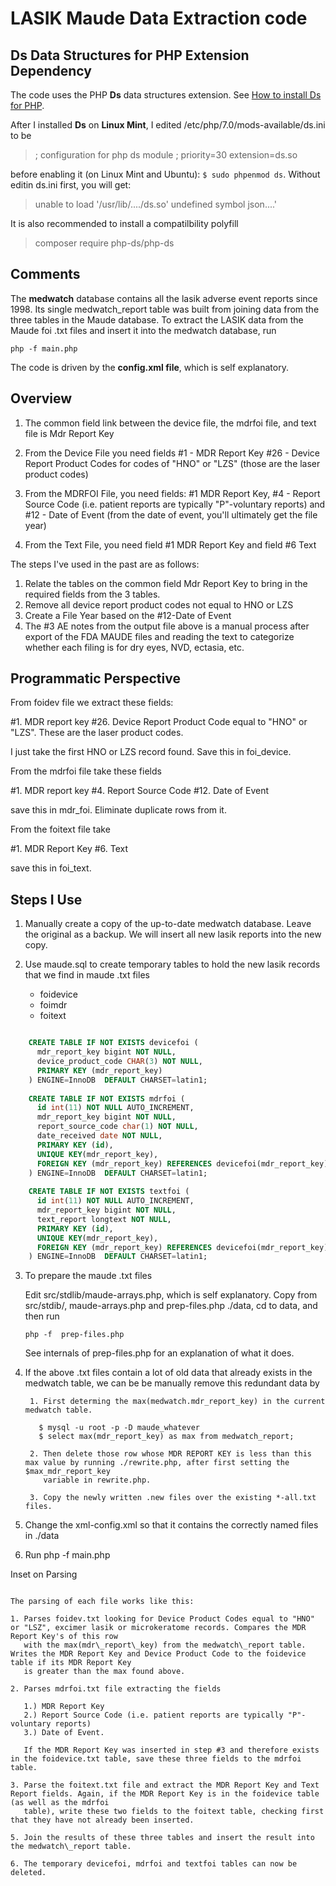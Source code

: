 LASIK Maude Data Extraction code
================================

Ds Data Structures for PHP Extension Dependency
-----------------------------------------------

The code uses the PHP **Ds** data structures extension. See [How to install Ds for PHP](https://github.com/php-ds/extension/blob/master/README.md).

After I installed **Ds** on **Linux Mint**, I edited /etc/php/7.0/mods-available/ds.ini to be

> ; configuration for php ds module
> ; priority=30
>   extension=ds.so 

before enabling it (on Linux Mint and Ubuntu): `$ sudo phpenmod ds`. Without editin ds.ini first, you will get: 

> unable to load '/usr/lib/..../ds.so' undefined symbol json....'

It is also recommended to install a compatilbility polyfill 

> composer require php-ds/php-ds    

Comments
--------

The **medwatch** database contains all the lasik adverse event reports since 1998. Its single medwatch\_report table was built from joining data
from the three tables in the Maude database.  To extract the LASIK data from the Maude foi .txt files and insert it into the medwatch database, run 

    php -f main.php 

The code is driven by the **config.xml file**, which is self explanatory.

Overview
--------

1. The common field link between the device file, the mdrfoi file, and text file is Mdr Report Key

2. From the Device File you need fields
   \#1 - MDR Report Key
  \#26 - Device Report Product Codes for codes of "HNO" or "LZS" (those are the laser product codes)

3. From the MDRFOI File, you need fields:
   \#1 MDR Report Key,
   \#4 - Report Source Code (i.e. patient reports are typically "P"-voluntary reports) and
  \#12 - Date of Event (from the date of event, you'll ultimately get the file year)

4. From the Text File, you need field #1 MDR Report Key and field #6 Text

The steps I've used in the past are as follows:

1. Relate the tables on the common field Mdr Report Key to bring in the required fields from the 3 tables.
2. Remove all device report product codes not equal to HNO or LZS
3. Create a File Year based on the #12-Date of Event
4. The \#3 AE notes from the output file above is a manual process after export of the FDA MAUDE files and reading the text to categorize whether each filing
   is for dry eyes, NVD, ectasia, etc.

Programmatic Perspective
------------------------

 From foidev file we extract these fields:

   \#1. MDR report key
  \#26. Device Report Product Code equal to "HNO" or "LZS". These are the laser product codes.

I just take the first HNO or LZS record found. Save this in foi_device.

 From the mdrfoi file take these fields

   \#1. MDR report key
   \#4. Report Source Code
  \#12. Date of Event

 save this in mdr_foi. Eliminate duplicate rows from it.
 
 From the foitext file take

   \#1. MDR Report Key
   \#6. Text

save this in foi_text.

Steps I Use
-----------

1. Manually create a copy of the up-to-date medwatch database. Leave the original as a backup. We will insert all new lasik reports into the new copy.

2. Use maude.sql to create temporary tables to hold the new lasik records that we find in maude .txt files

    - foidevice
    - foimdr
    - foitext

```sql

    CREATE TABLE IF NOT EXISTS devicefoi (
      mdr_report_key bigint NOT NULL,
      device_product_code CHAR(3) NOT NULL, 
      PRIMARY KEY (mdr_report_key)
    ) ENGINE=InnoDB  DEFAULT CHARSET=latin1;
    
    CREATE TABLE IF NOT EXISTS mdrfoi (
      id int(11) NOT NULL AUTO_INCREMENT,
      mdr_report_key bigint NOT NULL,
      report_source_code char(1) NOT NULL,
      date_received date NOT NULL,
      PRIMARY KEY (id),
      UNIQUE KEY(mdr_report_key),
      FOREIGN KEY (mdr_report_key) REFERENCES devicefoi(mdr_report_key) ON DELETE CASCADE
    ) ENGINE=InnoDB  DEFAULT CHARSET=latin1;
    
    CREATE TABLE IF NOT EXISTS textfoi (
      id int(11) NOT NULL AUTO_INCREMENT,
      mdr_report_key bigint NOT NULL,
      text_report longtext NOT NULL,
      PRIMARY KEY (id),
      UNIQUE KEY(mdr_report_key),
      FOREIGN KEY (mdr_report_key) REFERENCES devicefoi(mdr_report_key) ON DELETE CASCADE
    ) ENGINE=InnoDB  DEFAULT CHARSET=latin1;
```
        
3. To prepare the maude .txt files
    
   Edit src/stdlib/maude-arrays.php, which is self explanatory. Copy from src/stdib/, maude-arrays.php and prep-files.php ./data, cd to data, and then run

       php -f  prep-files.php

   See internals of prep-files.php for an explanation of what it does.
    
4. If the above .txt files contain a lot of old data that already exists in the medwatch table, we can be be manually remove this redundant data by
    
        1. First determing the max(medwatch.mdr_report_key) in the current medwatch table.
    
          $ mysql -u root -p -D maude_whatever
          $ select max(mdr_report_key) as max from medwatch_report;
    
        2. Then delete those row whose MDR REPORT KEY is less than this max value by running ./rewrite.php, after first setting the $max_mdr_report_key 
           variable in rewrite.php.

        3. Copy the newly written .new files over the existing *-all.txt files.
       
5. Change the xml-config.xml so that it contains the correctly named files in ./data
  
6. Run php -f main.php  

Inset on Parsing
~~~~~~~~~~~~~~~~
    
The parsing of each file works like this:

1. Parses foidev.txt looking for Device Product Codes equal to "HNO" or "LSZ", excimer lasik or microkeratome records. Compares the MDR Report Key's of this row
   with the max(mdr\_report\_key) from the medwatch\_report table. Writes the MDR Report Key and Device Product Code to the foidevice table if its MDR Report Key
   is greater than the max found above. 

2. Parses mdrfoi.txt file extracting the fields

   1.) MDR Report Key
   2.) Report Source Code (i.e. patient reports are typically "P"-voluntary reports)
   3.) Date of Event. 

   If the MDR Report Key was inserted in step #3 and therefore exists in the foidevice.txt table, save these three fields to the mdrfoi table.

3. Parse the foitext.txt file and extract the MDR Report Key and Text Report fields. Again, if the MDR Report Key is in the foidevice table (as well as the mdrfoi
   table), write these two fields to the foitext table, checking first that they have not already been inserted.

5. Join the results of these three tables and insert the result into the medwatch\_report table.

6. The temporary devicefoi, mdrfoi and textfoi tables can now be deleted.
